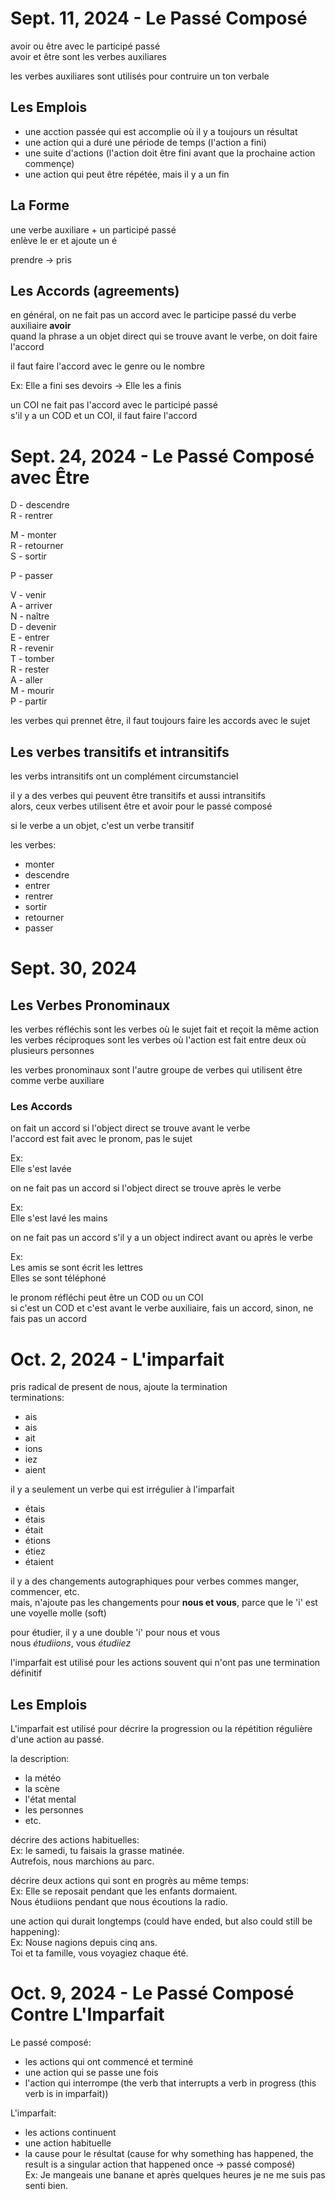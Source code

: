 # Sept. 11, 2024 - Le Passé Composé

avoir ou être avec le participé passé  
avoir et être sont les verbes auxiliares  

les verbes auxiliares sont utilisés pour contruire un ton verbale  

## Les Emplois
- une acction passée qui est accomplie où il y a toujours un résultat  
- une action qui a duré une période de temps (l'action a fini)
- une suite d'actions (l'action doit être fini avant que la prochaine action commençe)
- une action qui peut être répétée, mais il y a un fin  

## La Forme
une verbe auxiliare + un participé passé  
enlève le er et ajoute un é  

prendre -> pris  

## Les Accords (agreements)
en général, on ne fait pas un accord avec le participe passé du verbe auxiliaire **avoir**  
quand la phrase a un objet direct qui se trouve avant le verbe, on doit faire l'accord  

il faut faire l'accord avec le genre ou le nombre  

Ex: Elle a fini ses devoirs -> Elle les a finis  

un COI ne fait pas l'accord avec le participé passé  
s'il y a un COD et un COI, il faut faire l'accord  

# Sept. 24, 2024 - Le Passé Composé avec Être

D - descendre    
R - rentrer  

M - monter  
R - retourner  
S - sortir  

P - passer  

V - venir   
A - arriver   
N - naître  
D - devenir   
E - entrer   
R - revenir   
T - tomber  
R - rester  
A - aller   
M - mourir   
P - partir  

les verbes qui prennet être, il faut toujours faire les accords avec le sujet  

## Les verbes transitifs et intransitifs  
les verbs intransitifs ont un complément circumstanciel  

il y a des verbes qui peuvent être transitifs et aussi intransitifs  
alors, ceux verbes utilisent être et avoir pour le passé composé  

si le verbe a un objet, c'est un verbe transitif  

les verbes:  
- monter  
- descendre 
- entrer 
- rentrer
- sortir
- retourner 
- passer

# Sept. 30, 2024

## Les Verbes Pronominaux
les verbes réfléchis sont les verbes où le sujet fait et reçoit la même action  
les verbes réciproques sont les verbes où l'action est fait entre deux où plusieurs personnes  

les verbes pronominaux sont l'autre groupe de verbes qui utilisent être comme verbe auxiliare  

### Les Accords 
on fait un accord si l'object direct se trouve avant le verbe  
l'accord est fait avec le pronom, pas le sujet  

Ex:  
Elle s'est lavée  

on ne fait pas un accord si l'object direct se trouve après le verbe  

Ex:  
Elle s'est lavé les mains  

on ne fait pas un accord s'il y a un object indirect avant ou après le verbe  

Ex:  
Les amis se sont écrit les lettres  
Elles se sont téléphoné  

le pronom réfléchi peut être un COD ou un COI  
si c'est un COD et c'est avant le verbe auxiliaire, fais un accord, sinon, ne fais pas un accord  

# Oct. 2, 2024 - L'imparfait

pris radical de present de nous, ajoute la termination  
terminations:  
- ais 
- ais 
- ait 
- ions 
- iez 
- aient  

il y a seulement un verbe qui est irrégulier à l'imparfait  
- étais  
- étais 
- était 
- étions
- étiez
- étaient  

il y a des changements autographiques pour verbes commes manger, commencer, etc.  
mais, n'ajoute pas les changements pour **nous et vous**, parce que le 'i' est une voyelle molle (soft)  

pour étudier, il y a une double 'i' pour nous et vous  
nous *étudiions*, vous *étudiiez*  

l'imparfait est utilisé pour les actions souvent qui n'ont pas une termination définitif  

## Les Emplois 
L'imparfait est utilisé pour décrire la progression ou la répétition régulière d'une action au passé.  

la description:  
- la météo
- la scène 
- l'état mental
- les personnes
- etc.

décrire des actions habituelles:  
Ex: le samedi, tu faisais la grasse matinée.  
Autrefois, nous marchions au parc.  

décrire deux actions qui sont en progrès au même temps:  
Ex: Elle se reposait pendant que les enfants dormaient.  
Nous étudiions pendant que nous écoutions la radio.  

une action qui durait longtemps (could have ended, but also could still be happening):  
Ex: Nouse nagions depuis cinq ans.  
Toi et ta famille, vous voyagiez chaque été.  

# Oct. 9, 2024 - Le Passé Composé Contre L'Imparfait

Le passé composé:  
- les actions qui ont commencé et terminé  
- une action qui se passe une fois  
- l'action qui interrompe (the verb that interrupts a verb in progress (this verb is in imparfait))  

L'imparfait:  
- les actions continuent  
- une action habituelle  
- la cause pour le résultat (cause for why something has happened, the result is a singular action that happened once -> passé composé)    
Ex: Je mangeais une banane et après quelques heures je ne me suis pas senti bien.  





